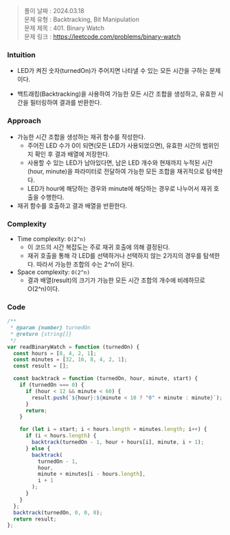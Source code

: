 > 풀이 날짜 : 2024.03.18  
> 문제 유형 : Backtracking, Bit Manipulation  
> 문제 제목 : 401. Binary Watch  
> 문제 링크 : https://leetcode.com/problems/binary-watch

### Intuition

- LED가 켜진 숫자(turnedOn)가 주어지면 나타낼 수 있는 모든 시간을 구하는 문제이다.

- 백트래킹(Backtracking)을 사용하여 가능한 모든 시간 조합을 생성하고, 유효한 시간을 필터링하여 결과를 반환한다.

### Approach

- 가능한 시간 조합을 생성하는 재귀 함수를 작성한다.
  - 주어진 LED 수가 0이 되면(모든 LED가 사용되었으면), 유효한 시간의 범위인지 확인 후 결과 배열에 저장한다.
  - 사용할 수 있는 LED가 남아있다면, 남은 LED 개수와 현재까지 누적된 시간(hour, minute)을 파라미터로 전달하여 가능한 모든 조합을 재귀적으로 탐색한다.
  - LED가 hour에 해당하는 경우와 minute에 해당하는 경우로 나누어서 재귀 호출을 수행한다.
- 재귀 함수를 호출하고 결과 배열을 반환한다.

### Complexity

- Time complexity: `O(2^n)`
  - 이 코드의 시간 복잡도는 주로 재귀 호출에 의해 결정된다.
  - 재귀 호출을 통해 각 LED를 선택하거나 선택하지 않는 2가지의 경우를 탐색한다. 따라서 가능한 조합의 수는 2^n이 된다.
- Space complexity: `O(2^n)`
  - 결과 배열(result)의 크기가 가능한 모든 시간 조합의 개수에 비례하므로 O(2^n)이다.

### Code

```js
/**
 * @param {number} turnedOn
 * @return {string[]}
 */
var readBinaryWatch = function (turnedOn) {
  const hours = [8, 4, 2, 1];
  const minutes = [32, 16, 8, 4, 2, 1];
  const result = [];

  const backtrack = function (turnedOn, hour, minute, start) {
    if (turnedOn === 0) {
      if (hour < 12 && minute < 60) {
        result.push(`${hour}:${minute < 10 ? "0" + minute : minute}`);
      }
      return;
    }

    for (let i = start; i < hours.length + minutes.length; i++) {
      if (i < hours.length) {
        backtrack(turnedOn - 1, hour + hours[i], minute, i + 1);
      } else {
        backtrack(
          turnedOn - 1,
          hour,
          minute + minutes[i - hours.length],
          i + 1
        );
      }
    }
  };
  backtrack(turnedOn, 0, 0, 0);
  return result;
};
```
